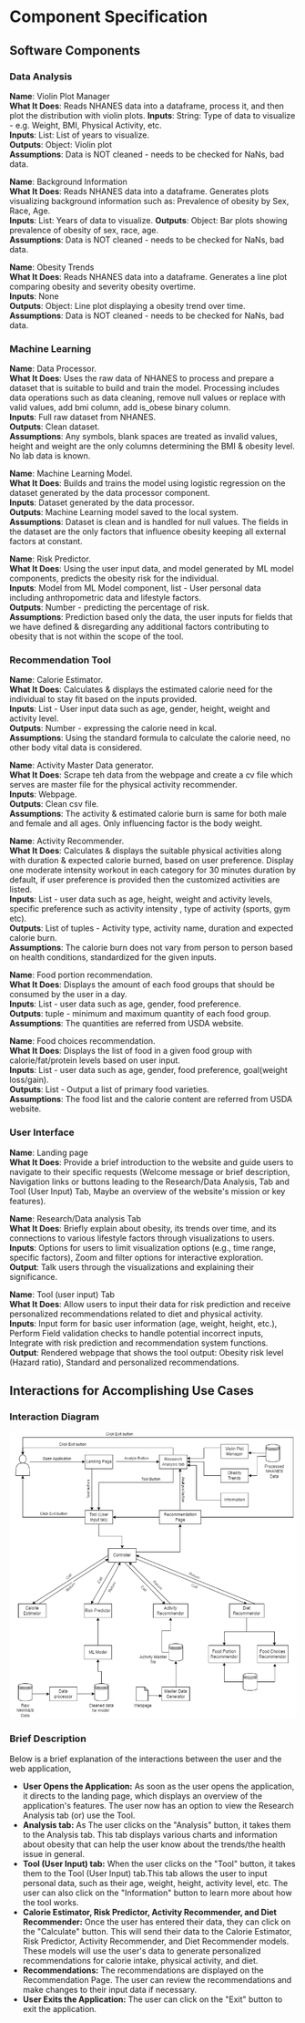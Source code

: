 # Component Specification

## Software Components
### Data Analysis
__Name__: Violin Plot Manager  
__What It Does__: Reads NHANES data into a dataframe, process it, and then plot the distribution with
violin plots.
__Inputs__: String: Type of data to visualize - e.g. Weight, BMI, Physical Activity, etc.   
__Inputs__: List: List of years to visualize.   
__Outputs__: Object: Violin plot  
__Assumptions__: Data is NOT cleaned - needs to be checked for NaNs, bad data.

__Name__: Background Information  
__What It Does__: Reads NHANES data into a dataframe. Generates plots visualizing background information
such as: Prevalence of obesity by Sex, Race, Age.  
__Inputs__: List: Years of data to visualize.
__Outputs__: Object: Bar plots showing prevalence of obesity of sex, race, age.  
__Assumptions__: Data is NOT cleaned - needs to be checked for NaNs, bad data.

__Name__: Obesity Trends  
__What It Does__: Reads NHANES data into a dataframe. Generates a line plot comparing obesity and severity
obesity overtime.  
__Inputs__: None  
__Outputs__: Object: Line plot displaying a obesity trend over time.  
__Assumptions__: Data is NOT cleaned - needs to be checked for NaNs, bad data.

### Machine Learning
__Name__: Data Processor.  
__What It Does__: Uses the raw data of NHANES to process and prepare a dataset that is suitable to build and train the model. Processing includes data operations such as data cleaning, remove null values or replace with valid values, add bmi column, add is_obese binary column.   
__Inputs__: Full raw dataset from NHANES.  
__Outputs__: Clean dataset.  
__Assumptions__: Any symbols, blank spaces are treated as invalid values, height and weight are the only columns determining the BMI & obesity level. No lab data is known. 

__Name__: Machine Learning Model.    
__What It Does__: Builds and trains the model using logistic regression on the dataset generated by the data processor component.   
__Inputs__: Dataset generated by the data processor.  
__Outputs__: Machine Learning model saved to the local system.   
__Assumptions__: Dataset is clean and is handled for null values. The fields in the dataset are the only factors that influence obesity keeping all external factors at constant.

__Name__: Risk Predictor.  
__What It Does__:  Using the user input data, and model generated by ML model components, predicts the obesity risk for the individual.  
__Inputs__: Model from ML Model component, list -  User personal data including anthropometric data and lifestyle factors.  
__Outputs__: Number - predicting the percentage of risk.  
__Assumptions__: Prediction based only the data, the user inputs for fields that we have defined & disregarding any additional factors contributing to obesity that is not within the scope of the tool.

### Recommendation Tool
__Name__: Calorie Estimator.   
__What It Does__: Calculates & displays the estimated calorie need for the individual to stay fit based on the inputs provided.    
__Inputs__: List - User input data such as age, gender, height, weight and activity level.  
__Outputs__: Number - expressing the calorie need in kcal.  
__Assumptions__: Using the standard formula to calculate the calorie need, no other body vital data is considered.

__Name__: Activity Master Data generator.  
__What It Does__: Scrape teh data from the webpage and create a cv file which serves are master file for the physical activity recommender.   
__Inputs__: Webpage.  
__Outputs__: Clean csv file.  
__Assumptions__: The activity & estimated calorie burn is same for both male and female and all ages. Only influencing factor is the body weight. 

__Name__: Activity Recommender.    
__What It Does__: Calculates & displays the suitable physical activities along with duration & expected calorie burned, based on user preference. Display one moderate intensity workout in each category for 30 minutes duration by default, if user preference is provided then the customized activities are listed.   
__Inputs__: List - user data such as age, height, weight and activity levels, specific preference such as activity intensity , type of activity (sports, gym etc).  
__Outputs__: List of tuples - Activity type, activity name, duration and expected calorie burn.  
__Assumptions__: The calorie burn does not vary from person to person based on health conditions, standardized for the given inputs.

__Name__: Food portion recommendation.  
__What It Does__: Displays the amount of each food groups that should be consumed by the user in a day.  
__Inputs__: List - user data such as age, gender, food preference.  
__Outputs__: tuple - minimum and maximum quantity of each food group.  
__Assumptions__: The quantities are referred from USDA website.  

__Name__: Food choices recommendation.  
__What It Does__: Displays the list of food in a given food group with calorie/fat/protein levels based on user input.  
__Inputs__: List - user data such as age, gender, food preference, goal(weight loss/gain).  
__Outputs__: List - Output a list of primary food varieties.  
__Assumptions__: The food list and the calorie content are referred from USDA website.  

### User Interface
__Name__: Landing page  
__What It Does__: Provide a brief introduction to the website and guide users to navigate to their specific requests (Welcome message or brief description, Navigation links or buttons leading to the Research/Data Analysis, Tab and Tool (User Input) Tab, Maybe an overview of the website's mission or key features).

__Name__: Research/Data analysis Tab     
__What It Does__: Briefly explain about obesity, its trends over time, and its connections to various lifestyle factors through visualizations  to users.  
__Inputs__: Options for users to limit visualization options (e.g., time range, specific factors), Zoom and filter options for interactive exploration.  
__Output__: Talk users through the visualizations and explaining their significance.

__Name__: Tool (user input) Tab  
__What It Does__: Allow users to input their data for risk prediction and receive personalized recommendations related to diet and physical activity.  
__Inputs__: Input form for basic user information (age, weight, height, etc.), Perform Field validation checks to handle potential incorrect inputs, Integrate with risk prediction and recommendation system functions.  
__Output__: Rendered webpage that shows the tool output: Obesity risk level (Hazard ratio), Standard and personalized recommendations.

## Interactions for Accomplishing Use Cases

### Interaction Diagram
![interaction-diagram](Interaction_diagram.png)

### Brief Description
Below is a brief explanation of the interactions between the user and the web application,
- **User Opens the Application:** As soon as the user opens the application, it directs to the landing page, which displays an overview of the application's features. The user now has an option to view the Research Analysis tab (or) use the Tool.
- **Analysis tab:** As The user clicks on the "Analysis" button, it takes them to the Analysis tab. This tab displays various charts and information about obesity that can help the user know about the trends/the health issue in general. 
- **Tool (User Input) tab:** When the user clicks on the "Tool" button, it takes them to the Tool (User Input) tab.This tab allows the user to input personal data, such as their age, weight, height, activity level, etc. The user can also click on the "Information" button to learn more about how the tool works.
- **Calorie Estimator, Risk Predictor, Activity Recommender, and Diet Recommender:** Once the user has entered their data, they can click on the "Calculate" button. This will send their data to the Calorie Estimator, Risk Predictor, Activity Recommender, and Diet Recommender models. These models will use the user's data to generate personalized recommendations for calorie intake, physical activity, and diet.
- **Recommendations:** The recommendations are displayed on the Recommendation Page. The user can review the recommendations and make changes to their input data if necessary.
- **User Exits the Application:** The user can click on the "Exit" button to exit the application.